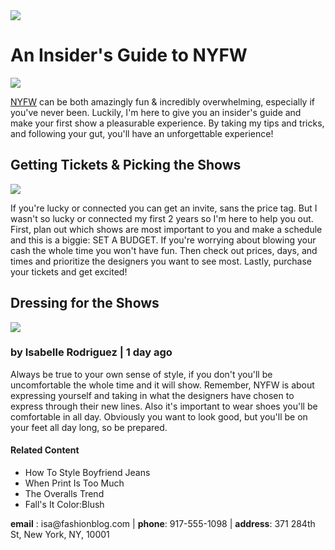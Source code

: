 <!DOCTYPE html>
<html>
  <head>
    <title> Everyday with Isa</title>
    <body>
     <a href="#contact" > <img src=https://s3.amazonaws.com/codecademy-content/courses/learn-html/elements-and-structure/profile.jpg > </a>
      <h1>An Insider's Guide to NYFW</h1>
      <img src=https://s3.amazonaws.com/codecademy-content/courses/learn-html/elements-and-structure/image-one.jpeg>
      <p><a href="https://en.wikipedia.org/wiki/New_York_Fashion_Week" target="_blank">NYFW</a> can be both amazingly fun & incredibly overwhelming, especially if you've never been. Luckily, I'm here to give you an insider's guide and make your first show a pleasurable experience. By taking my tips and tricks, and following your gut, you'll have an unforgettable experience!</p>
      <h2>Getting Tickets & Picking the Shows</h2>
      <img src=
https://s3.amazonaws.com/codecademy-content/courses/learn-html/elements-and-structure/image-two.jpeg>
      	<p>If you're lucky or connected you can get an invite, sans the price tag. But I wasn't so lucky or connected my first 2 years so I'm here to help you out. First, plan out which shows are most important to you and make a schedule and this is a biggie: SET A BUDGET. If you're worrying about blowing your cash the whole time you won't have fun. Then check out prices, days, and times and prioritize the designers you want to see most. Lastly, purchase your tickets and get excited!</p>
      <h2> Dressing for the Shows</h2>
      <img src=https://s3.amazonaws.com/codecademy-content/courses/learn-html/elements-and-structure/image-three.jpeg>
      <h3> by Isabelle Rodriguez | 1 day ago</h3>
      	<p>Always be true to your own sense of style, if you don't you'll be uncomfortable the whole time and it will show. Remember, NYFW is about expressing yourself and taking in what the designers have chosen to express through their new lines. Also it's important to wear shoes you'll be comfortable in all day. Obviously you want to look good, but you'll be on your feet all day long, so be prepared.</p>
      <h4>Related Content</h4>
      	<ul>
          <li>How To Style Boyfriend Jeans</li>
          <li> When Print Is Too Much</li>
          <li>The Overalls Trend</li>
          <li>Fall's It Color:Blush</li>
       </ul>
      <div id='contact' >
        <p> <strong>email</strong> : isa@fashionblog.com | <strong>phone</strong>: 917-555-1098 | <strong>address</strong>: 371 284th St, New York, NY, 10001 </p>
